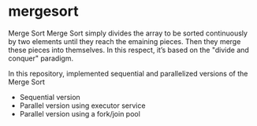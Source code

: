 # mergesort
 Merge Sort
Merge Sort simply divides the array to be sorted continuously by two elements 
until they reach the emaining pieces. Then they merge these pieces into themselves. 
In this respect, it’s based on the "divide and conquer" paradigm.


In this repository, implemented sequential and parallelized versions of the Merge Sort
- Sequential version
- Parallel version using executor service
- Parallel version using a fork/join pool